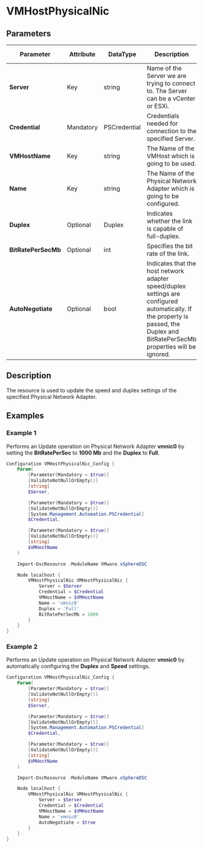 # VMHostPhysicalNic

## Parameters

| Parameter | Attribute | DataType | Description | Allowed Values |
| --- | --- | --- | --- | --- |
| **Server** | Key | string | Name of the Server we are trying to connect to. The Server can be a vCenter or ESXi. ||
| **Credential** | Mandatory | PSCredential | Credentials needed for connection to the specified Server. ||
| **VMHostName** | Key | string | The Name of the VMHost which is going to be used. ||
| **Name** | Key | string | The Name of the Physical Network Adapter which is going to be configured. ||
| **Duplex** | Optional | Duplex | Indicates whether the link is capable of full-duplex. | Full, Half, Unset |
| **BitRatePerSecMb** | Optional | int | Specifies the bit rate of the link. ||
| **AutoNegotiate** | Optional | bool | Indicates that the host network adapter speed/duplex settings are configured automatically. If the property is passed, the Duplex and BitRatePerSecMb properties will be ignored. ||

## Description

The resource is used to update the speed and duplex settings of the specified Physical Network Adapter.

## Examples

### Example 1

Performs an Update operation on Physical Network Adapter **vmnic0** by setting the **BitRatePerSec** to **1000 Mb** and the **Duplex** to **Full**.

```powershell
Configuration VMHostPhysicalNic_Config {
    Param(
        [Parameter(Mandatory = $true)]
        [ValidateNotNullOrEmpty()]
        [string]
        $Server,

        [Parameter(Mandatory = $true)]
        [ValidateNotNullOrEmpty()]
        [System.Management.Automation.PSCredential]
        $Credential,

        [Parameter(Mandatory = $true)]
        [ValidateNotNullOrEmpty()]
        [string]
        $VMHostName
    )

    Import-DscResource -ModuleName VMware.vSphereDSC

    Node localhost {
        VMHostPhysicalNic VMHostPhysicalNic {
            Server = $Server
            Credential = $Credential
            VMHostName = $VMHostName
            Name = 'vmnic0'
            Duplex = 'Full'
            BitRatePerSecMb = 1000
        }
    }
}
```

### Example 2

Performs an Update operation on Physical Network Adapter **vmnic0** by automatically configuring the **Duplex** and **Speed** settings.

```powershell
Configuration VMHostPhysicalNic_Config {
    Param(
        [Parameter(Mandatory = $true)]
        [ValidateNotNullOrEmpty()]
        [string]
        $Server,

        [Parameter(Mandatory = $true)]
        [ValidateNotNullOrEmpty()]
        [System.Management.Automation.PSCredential]
        $Credential,

        [Parameter(Mandatory = $true)]
        [ValidateNotNullOrEmpty()]
        [string]
        $VMHostName
    )

    Import-DscResource -ModuleName VMware.vSphereDSC

    Node localhost {
        VMHostPhysicalNic VMHostPhysicalNic {
            Server = $Server
            Credential = $Credential
            VMHostName = $VMHostName
            Name = 'vmnic0'
            AutoNegotiate = $true
        }
    }
}
```
